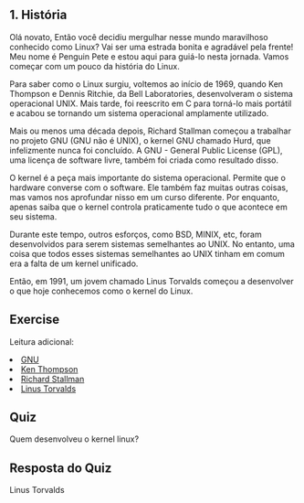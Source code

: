 ## 1. História

Olá novato,  Então você decidiu mergulhar nesse mundo maravilhoso conhecido como Linux? Vai ser uma estrada bonita e agradável pela frente! Meu nome é Penguin Pete e estou aqui para guiá-lo nesta jornada. Vamos começar com um pouco da história do Linux.

Para saber como o Linux surgiu, voltemos ao início de 1969, quando Ken Thompson e Dennis Ritchie, da Bell Laboratories, desenvolveram o sistema operacional UNIX. Mais tarde, foi reescrito em C para torná-lo mais portátil e acabou se tornando um sistema operacional amplamente utilizado. 

Mais ou menos uma década depois, Richard Stallman começou a trabalhar no projeto GNU (GNU não é UNIX), o kernel GNU chamado Hurd, que infelizmente nunca foi concluído. A GNU - General Public License (GPL), uma licença de software livre, também foi criada como resultado disso. 

O kernel é a peça mais importante do sistema operacional. Permite que o hardware converse com o software. Ele também faz muitas outras coisas, mas vamos nos aprofundar nisso em um curso diferente. Por enquanto, apenas saiba que o kernel controla praticamente tudo o que acontece em seu sistema.

Durante este tempo, outros esforços, como BSD, MINIX, etc, foram desenvolvidos para serem sistemas semelhantes ao UNIX. No entanto, uma coisa que todos esses sistemas semelhantes ao UNIX tinham em comum era a falta de um kernel unificado. 

Então, em 1991, um jovem chamado Linus Torvalds começou a desenvolver o que hoje conhecemos como o kernel do Linux.

## Exercise

Leitura adicional:
<li><a href='https://www.gnu.org/home.en.html'>GNU</a></li>
<li><a href='https://en.wikipedia.org/wiki/Ken_Thompson'>Ken Thompson</a></li>
<li><a href='https://stallman.org/'>Richard Stallman</a></li>
<li><a href='https://en.wikipedia.org/wiki/Linus_Torvalds'>Linus Torvalds</a></li>

## Quiz

Quem desenvolveu o kernel linux?

## Resposta do Quiz

Linus Torvalds